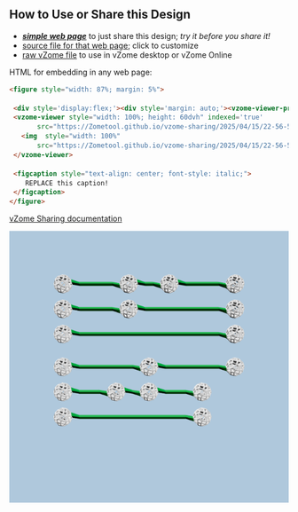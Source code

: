 
## How to Use or Share this Design

 - [***simple web page***](<https://Zometool.github.io/vzome-sharing/2025/04/15/22-56-55-102Z-DEMO-GRN-Lengths/>) to just share this design; *try it before you share it!*
 - [source file for that web page](<https://github.com/Zometool/vzome-sharing/edit/main/2025/04/15/22-56-55-102Z-DEMO-GRN-Lengths/index.md>); click to customize
 - [raw vZome file](<https://raw.githubusercontent.com/Zometool/vzome-sharing/main/2025/04/15/22-56-55-102Z-DEMO-GRN-Lengths/DEMO-GRN-Lengths.vZome>) to use in vZome desktop or vZome Online
 
 HTML for embedding in any web page:
 ```html
<figure style="width: 87%; margin: 5%">
  
  <div style='display:flex;'><div style='margin: auto;'><vzome-viewer-previous label='prev step'></vzome-viewer-previous><vzome-viewer-next label='next step'></vzome-viewer-next></div></div>
  <vzome-viewer style="width: 100%; height: 60dvh" indexed='true'
        src="https://Zometool.github.io/vzome-sharing/2025/04/15/22-56-55-102Z-DEMO-GRN-Lengths/DEMO-GRN-Lengths.vZome" >
    <img  style="width: 100%"
        src="https://Zometool.github.io/vzome-sharing/2025/04/15/22-56-55-102Z-DEMO-GRN-Lengths/DEMO-GRN-Lengths.png" >
  </vzome-viewer>

  <figcaption style="text-align: center; font-style: italic;">
     REPLACE this caption!
  </figcaption>
</figure>

 ```

[vZome Sharing documentation](https://vzome.github.io/vzome/sharing.html#how-it-works)

![Image](<DEMO-GRN-Lengths.png>)

